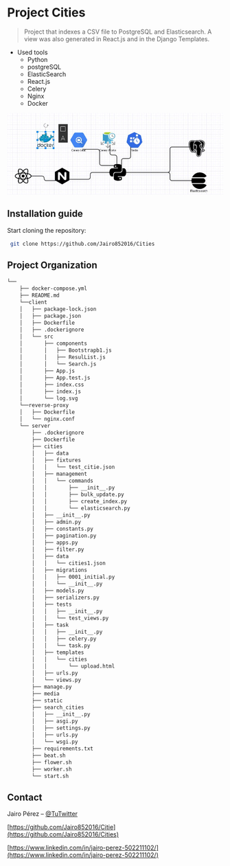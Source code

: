 
# Project Cities 
> Project that indexes a CSV file to PostgreSQL and Elasticsearch. A view was also generated in React.js and in the Django Templates.

* Used tools
    * Python
    * postgreSQL
    * ElasticSearch
    * React.js
    * Celery
    * Nginx
    * Docker

![](clou.JPG)


## Installation guide

Start cloning the repository:

```sh
 git clone https://github.com/Jairo852016/Cities

```

## Project Organization
    
    
    └──
        ├── docker-compose.yml
        ├── README.md 
        └──client
        │   ├── package-lock.json
        │   ├── package.json
        │   ├── Dockerfile
        │   ├── .dockerignore
        │   └── src
        │       ├── components   
        │       │   ├── Bootstrapb1.js
        │       │   ├── ResulList.js
        │       │   └── Search.js
        │       ├── App.js
        │       ├── App.test.js
        │       ├── index.css
        │       ├── index.js
        │       └── log.svg
        └──reverse-proxy
        │   ├── Dockerfile
        │   └── nginx.conf
        └── server
            ├── .dockerignore
            ├── Dockerfile
            ├── cities
            │   ├── data
            │   ├── fixtures        
            │   │   └── test_citie.json
            │   ├── management   
            │   │   └── commands
            │   │       ├── __init__.py
            │   │       ├── bulk_update.py
            │   │       ├── create_index.py
            │   │       └── elasticsearch.py
            │   ├── __init__.py
            │   ├── admin.py
            │   ├── constants.py
            │   ├── pagination.py
            │   ├── apps.py
            │   ├── filter.py
            │   ├── data
            │   │   └── cities1.json
            │   ├── migrations
            │   │   ├── 0001_initial.py
            │   │   └── __init__.py
            │   ├── models.py
            │   ├── serializers.py
            │   ├── tests
            │   │   ├── __init__.py
            │   │   └── test_views.py
            │   ├── task
            │   │   ├── __init__.py
            │   │   ├── celery.py
            │   │   └── task.py
            │   ├── templates
            │   │   └── cities
            │   │       └── upload.html
            │   ├── urls.py
            │   └── views.py
            ├── manage.py
            ├── media
            ├── static
            ├── search_cities
            │   ├── __init__.py
            │   ├── asgi.py
            │   ├── settings.py
            │   ├── urls.py
            │   └── wsgi.py
            ├── requirements.txt
            ├── beat.sh
            ├── flower.sh
            ├── worker.sh
            └── start.sh

## Contact

Jairo Pérez – [@TuTwitter](https://twitter.com/jairo85cd1) 

[https://github.com/Jairo852016/Citie](https://github.com/Jairo852016/Cities)

[https://www.linkedin.com/in/jairo-perez-502211102/](https://www.linkedin.com/in/jairo-perez-502211102/)
